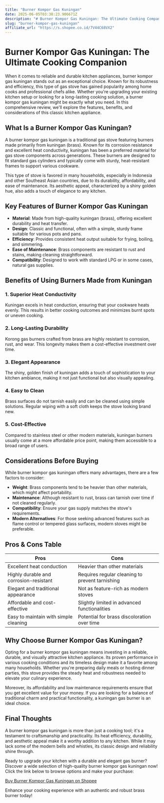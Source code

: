 ```yaml
---
title: "Burner Kompor Gas Kuningan"
date: 2025-06-05T03:38:23.906671Z
description: "# Burner Kompor Gas Kuningan: The Ultimate Cooking Companion..."
slug: "burner-kompor-gas-kuningan"
affiliate_url: "https://s.shopee.co.id/7V44C68VX2"
---
```

# Burner Kompor Gas Kuningan: The Ultimate Cooking Companion

When it comes to reliable and durable kitchen appliances, burner kompor gas kuningan stands out as an exceptional choice. Known for its robustness and efficiency, this type of gas stove has gained popularity among home cooks and professional chefs alike. Whether you're upgrading your existing kitchen setup or looking for a long-lasting cooking solution, a burner kompor gas kuningan might be exactly what you need. In this comprehensive review, we'll explore the features, benefits, and considerations of this classic kitchen appliance.

## What Is a Burner Kompor Gas Kuningan?

A burner kompor gas kuningan is a traditional gas stove featuring burners made primarily from kuningan (brass). Known for its corrosion resistance and excellent heat conductivity, kuningan has been a preferred material for gas stove components across generations. These burners are designed to fit standard gas cylinders and typically come with sturdy, heat-resistant frames to support various cookware.

This type of stove is favored in many households, especially in Indonesia and other Southeast Asian countries, due to its durability, affordability, and ease of maintenance. Its aesthetic appeal, characterized by a shiny golden hue, also adds a touch of elegance to any kitchen.

## Key Features of Burner Kompor Gas Kuningan

- **Material**: Made from high-quality kuningan (brass), offering excellent durability and heat transfer.
- **Design**: Classic and functional, often with a simple, sturdy frame suitable for various pots and pans.
- **Efficiency**: Provides consistent heat output suitable for frying, boiling, and simmering.
- **Ease of Maintenance**: Brass components are resistant to rust and stains, making cleaning straightforward.
- **Compatibility**: Designed to work with standard LPG or in some cases, natural gas supplies.

## Benefits of Using Burners Made from Kuningan

### 1. Superior Heat Conductivity
Kuningan excels in heat conduction, ensuring that your cookware heats evenly. This results in better cooking outcomes and minimizes burnt spots or uneven cooking.

### 2. Long-Lasting Durability
Korong gas burners crafted from brass are highly resistant to corrosion, rust, and wear. This longevity makes them a cost-effective investment over time.

### 3. Elegant Appearance
The shiny, golden finish of kuningan adds a touch of sophistication to your kitchen ambiance, making it not just functional but also visually appealing.

### 4. Easy to Clean
Brass surfaces do not tarnish easily and can be cleaned using simple solutions. Regular wiping with a soft cloth keeps the stove looking brand new.

### 5. Cost-Effective
Compared to stainless steel or other modern materials, kuningan burners usually come at a more affordable price point, making them accessible to a broad range of users.

## Considerations Before Buying

While burner kompor gas kuningan offers many advantages, there are a few factors to consider:

- **Weight**: Brass components tend to be heavier than other materials, which might affect portability.
- **Maintenance**: Although resistant to rust, brass can tarnish over time if not cleaned regularly.
- **Compatibility**: Ensure your gas supply matches the stove's requirements.
- **Modern Alternatives**: For those seeking advanced features such as flame control or tempered glass surfaces, modern stoves might be preferable.

## Pros & Cons Table

| Pros                                   | Cons                                |
|----------------------------------------|-------------------------------------|
| Excellent heat conduction            | Heavier than other materials        |
| Highly durable and corrosion-resistant | Requires regular cleaning to prevent tarnishing |
| Elegant and traditional appearance   | Not as feature-rich as modern stoves |
| Affordable and cost-effective        | Slightly limited in advanced functionalities |
| Easy to maintain with simple cleaning | Potential for brass discoloration over time |

## Why Choose Burner Kompor Gas Kuningan?

Opting for a burner kompor gas kuningan means investing in a reliable, durable, and visually attractive kitchen appliance. Its proven performance in various cooking conditions and its timeless design make it a favorite among many households. Whether you're preparing daily meals or hosting dinner parties, this stove provides the steady heat and robustness needed to elevate your culinary experience.

Moreover, its affordability and low maintenance requirements ensure that you get excellent value for your money. If you are looking for a balance of traditional charm and practical functionality, a kuningan gas burner is an ideal choice.

## Final Thoughts

A burner kompor gas kuningan is more than just a cooking tool; it's a testament to craftsmanship and practicality. Its heat efficiency, durability, and aesthetic appeal make it a worthy addition to any kitchen. While it may lack some of the modern bells and whistles, its classic design and reliability shine through.

Ready to upgrade your kitchen with a durable and elegant gas burner? Discover a wide selection of high-quality burner kompor gas kuningan now! Click the link below to browse options and make your purchase:

[Buy Burner Kompor Gas Kuningan on Shopee](https://s.shopee.co.id/7V44C68VX2)

Enhance your cooking experience with an authentic and robust brass burner today!